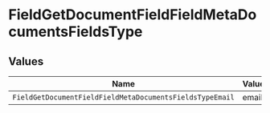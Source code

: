 # FieldGetDocumentFieldFieldMetaDocumentsFieldsType


## Values

| Name                                                     | Value                                                    |
| -------------------------------------------------------- | -------------------------------------------------------- |
| `FieldGetDocumentFieldFieldMetaDocumentsFieldsTypeEmail` | email                                                    |
